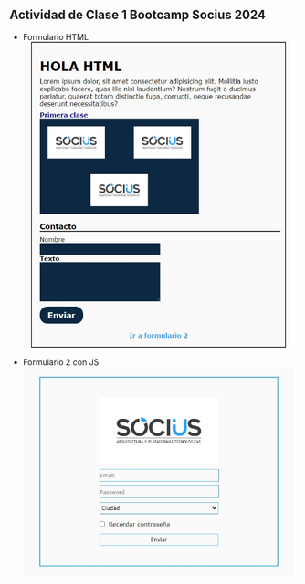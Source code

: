 ## Actividad de Clase 1 Bootcamp Socius 2024

- Formulario HTML     
  ![Tarea 1](assets/img/tarea1.jpg)

- Formulario 2 con JS     
  ![Tarea 1](assets/img/tarea2.jpg)
